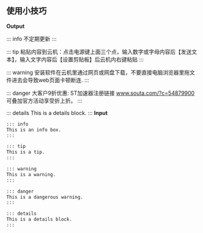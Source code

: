 
## 使用小技巧



**Output**

::: info
不定期更新
:::

::: tip
粘贴内容到云机：点击电源键上面三个点，输入数字或字母内容后【发送文本】，输入文字内容后【设置剪贴板】后云机内右键粘贴
:::

::: warning
安装软件在云机里通过网页或网盘下载，不要直接电脑浏览器里拖文件进去会导致web页面卡顿断连.
:::

::: danger
大客户9折优惠: ST加速器注册链接 www.souta.com/?c=54879900
可叠加官方活动享受折上折。
:::

::: details
This is a details block.
:::
**Input**

```md
::: info
This is an info box.
:::

::: tip
This is a tip.
:::

::: warning
This is a warning.
:::

::: danger
This is a dangerous warning.
:::

::: details
This is a details block.
:::
```
